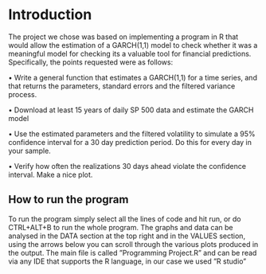  # Introduction

The project we chose was based on implementing a program in R that would allow the estimation
of a GARCH(1,1) model to check whether it was a meaningful model for checking its a valuable tool
for financial predictions. Specifically, the points requested were as follows:

• Write a general function that estimates a GARCH(1,1) for a time series, and that returns the
parameters, standard errors and the filtered variance process.

• Download at least 15 years of daily SP 500 data and estimate the GARCH model

• Use the estimated parameters and the filtered volatility to simulate a 95% confidence interval
for a 30 day prediction period. Do this for every day in your sample.

• Verify how often the realizations 30 days ahead violate the confidence interval. Make a nice
plot.

## How to run the program
To run the program simply select all the lines of code and hit run, or do CTRL+ALT+B to run the
whole program.
The graphs and data can be analysed in the DATA section at the top right and in the VALUES
section, using the arrows below you can scroll through the various plots produced in the output.
The main file is called ”Programming Project.R” and can be read via any IDE that supports the R
language, in our case we used ”R studio”
